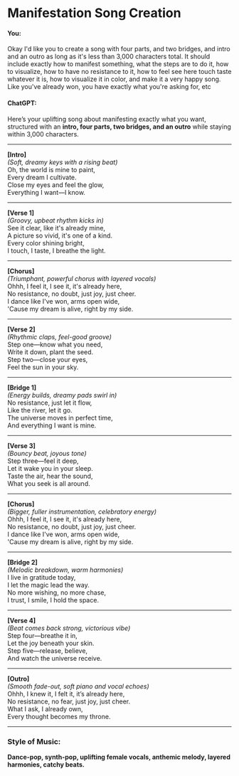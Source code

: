 # Manifestation Song Creation

#### You:
Okay I'd like you to create a song with four parts, and two bridges, and intro and an outro as long as it's less than 3,000 characters total. It should include exactly how to manifest something, what the steps are to do it, how to visualize, how to have no resistance to it, how to feel see here touch taste whatever it is, how to visualize it in color, and make it a very happy song. Like you've already won, you have exactly what you're asking for, etc

#### ChatGPT:
Here’s your uplifting song about manifesting exactly what you want, structured with an **intro, four parts, two bridges, and an outro** while staying within 3,000 characters.

---

**\[Intro]**\
*(Soft, dreamy keys with a rising beat)*\
Oh, the world is mine to paint,\
Every dream I cultivate.\
Close my eyes and feel the glow,\
Everything I want—I know.

---

**\[Verse 1]**\
*(Groovy, upbeat rhythm kicks in)*\
See it clear, like it's already mine,\
A picture so vivid, it's one of a kind.\
Every color shining bright,\
I touch, I taste, I breathe the light.

---

**\[Chorus]**\
*(Triumphant, powerful chorus with layered vocals)*\
Ohhh, I feel it, I see it, it's already here,\
No resistance, no doubt, just joy, just cheer.\
I dance like I've won, arms open wide,\
'Cause my dream is alive, right by my side.

---

**\[Verse 2]**\
*(Rhythmic claps, feel-good groove)*\
Step one—know what you need,\
Write it down, plant the seed.\
Step two—close your eyes,\
Feel the sun in your sky.

---

**\[Bridge 1]**\
*(Energy builds, dreamy pads swirl in)*\
No resistance, just let it flow,\
Like the river, let it go.\
The universe moves in perfect time,\
And everything I want is mine.

---

**\[Verse 3]**\
*(Bouncy beat, joyous tone)*\
Step three—feel it deep,\
Let it wake you in your sleep.\
Taste the air, hear the sound,\
What you seek is all around.

---

**\[Chorus]**\
*(Bigger, fuller instrumentation, celebratory energy)*\
Ohhh, I feel it, I see it, it's already here,\
No resistance, no doubt, just joy, just cheer.\
I dance like I've won, arms open wide,\
'Cause my dream is alive, right by my side.

---

**\[Bridge 2]**\
*(Melodic breakdown, warm harmonies)*\
I live in gratitude today,\
I let the magic lead the way.\
No more wishing, no more chase,\
I trust, I smile, I hold the space.

---

**\[Verse 4]**\
*(Beat comes back strong, victorious vibe)*\
Step four—breathe it in,\
Let the joy beneath your skin.\
Step five—release, believe,\
And watch the universe receive.

---

**\[Outro]**\
*(Smooth fade-out, soft piano and vocal echoes)*\
Ohhh, I knew it, I felt it, it’s already here,\
No resistance, no fear, just joy, just cheer.\
What I ask, I already own,\
Every thought becomes my throne.

---

### **Style of Music:**

**Dance-pop, synth-pop, uplifting female vocals, anthemic melody, layered harmonies, catchy beats.**

